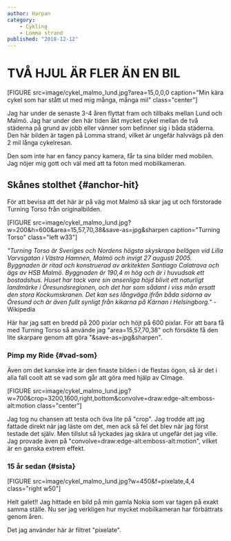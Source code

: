 ```yaml
---
author: Harpan
category:
    - Cykling
    - Lomma strand
published: "2018-12-12"
---
```

TVÅ HJUL ÄR FLER ÄN EN BIL
==================================

[FIGURE src=image/cykel_malmo_lund.jpg?area=15,0,0,0 caption="Min kära cykel som har stått ut med mig många, många mil" class="center"]

Jag har under de senaste 3-4 åren flyttat fram och tillbaks mellan Lund och Malmö. Jag har under den här tiden åkt mycket cykel mellan de två städerna på grund av jobb eller vänner som befinner sig i båda städerna. Den här bilden är tagen på Lomma strand, vilket är ungefär halvvägs på den 2 mil långa cykelresan.

<!--more-->

Den som inte har en fancy pancy kamera, får ta sina bilder med mobilen. Jag nöjer mig gott och väl med att ta foton med mobilkameran.


Skånes stolthet {#anchor-hit}
-----------------------------------

För att bevisa att det här är på väg mot Malmö så skar jag ut och förstorade Turning Torso från originalbilden.

[FIGURE src=image/cykel_malmo_lund.jpg?w=200&h=600&area=15,57,70,38&save-as=jpg&sharpen caption="Turning Torso" class="left w33"]

*"Turning Torso är Sveriges och Nordens högsta skyskrapa belägen vid Lilla Varvsgatan i Västra Hamnen, Malmö och invigt 27 augusti 2005. Byggnaden är ritad och konstruerad av arkitekten Santiago Calatrava och ägs av HSB Malmö. Byggnaden är 190,4 m hög och är i huvudsak ett bostadshus. Huset har tack vare sin ansenliga höjd blivit ett naturligt landmärke i Öresundsregionen, och det har som sådant i viss mån ersatt den stora Kockumskranen. Det kan ses långväga ifrån båda sidorna av Öresund och är även fullt synligt från kikarna på Kärnan i Helsingborg."*  -Wikipedia

Här har jag satt en bredd på 200 pixlar och höjt på 600 pixlar. För att bara få med Turning Torso så använde jag "area=15,57,70,38" och försökte få den lite skarpare genom att göra "&save-as=jpg&sharpen".



### Pimp my Ride {#vad-som}

Även om det kanske inte är den finaste bilden i de flestas ögon, så är det i alla fall coolt att se vad som går att göra med hjälp av CImage.

[FIGURE src=image/cykel_malmo_lund.jpg?w=700&crop=3200,1600,right,bottom&convolve=draw:edge-alt:emboss-alt:motion class="center"]

Jag tog nu chansen att testa och öva lite på "crop". Jag trodde att jag fattade direkt när jag läste om det, men ack så fel det blev när jag först testade det själv. Men tillslut så lyckades jag skära ut ungefär det jag ville. Jag provade även på "convolve=draw:edge-alt:emboss-alt:motion", vilket är en ganska extrem effekt.

### 15 år sedan {#sista}

[FIGURE src=image/cykel_malmo_lund.jpg?w=450&f=pixelate,4,4 class="right w50"]

Helt galet!! Jag hittade en bild på min gamla Nokia som var tagen på exakt samma ställe. Nu ser jag verkligen hur mycket mobilkameran har förbättrats genom åren.

Det jag använder här är filtret "pixelate".
